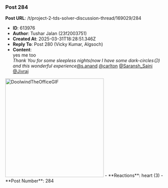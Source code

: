 ### Post 284
**Post URL**: /t/project-2-tds-solver-discussion-thread/169029/284
- **ID**: 613976
- **Author**: Tushar Jalan  (23f2003751)
- **Created At**: 2025-03-31T18:28:51.346Z
- **Reply To**: Post 280 (Vicky Kumar, Algsoch)
- **Content**:  
  yes me too<br>
<em>Thank You for some sleepless nights(now I have some dark-circles😑) and this wonderful experience</em><a class="mention" href="/u/s.anand">@s.anand</a> <a class="mention" href="/u/carlton">@carlton</a> <a class="mention" href="/u/saransh_saini">@Saransh_Saini</a> <a class="mention" href="/u/jivraj">@Jivraj</a>
<img src="https://europe1.discourse-cdn.com/flex013/uploads/iitm/original/3X/0/5/054b78122fc9aed3a2a9138ef0839a109dee8001.gif" alt="DoolwindTheOfficeGIF" data-base62-sha1="KQ4TFqsHGlD9SbWe5Ni3N0fEpH" width="310" height="310" class="animated">
- **Reactions**: heart (3)
- **Post Number**: 284

